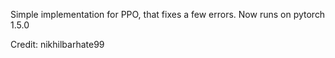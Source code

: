 Simple implementation for PPO, that fixes a few errors. Now runs on pytorch 1.5.0


Credit: nikhilbarhate99

